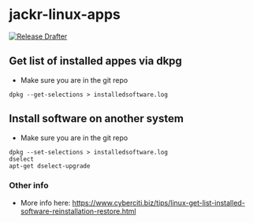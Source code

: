 # jackr-linux-apps
[![Release Drafter](https://github.com/jackrschumacher/jackr-linux-apps/actions/workflows/release-drafter.yml/badge.svg)](https://github.com/jackrschumacher/jackr-linux-apps/actions/workflows/release-drafter.yml)

## Get list of installed appes via dkpg
* Make sure you are in the git repo
```
dpkg --get-selections > installedsoftware.log
```
## Install software on another system
* Make sure you are in the git repo
```
dpkg --set-selections > installedsoftware.log
dselect
apt-get dselect-upgrade
```

### Other info
* More info here: https://www.cyberciti.biz/tips/linux-get-list-installed-software-reinstallation-restore.html

